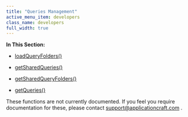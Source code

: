 ```yaml
---
title: "Queries Management"
active_menu_item: developers
class_name: developers
full_width: true
---
```



**In This Section:**

 - [loadQueryFolders()](/developers/user-guide/scripting-apis/server-side-api/sys-object/queries-management/loadqueryfolders)

 - [getSharedQueries()](/developers/user-guide/scripting-apis/server-side-api/sys-object/queries-management/getsharedqueries)

 - [getSharedQueryFolders()](/developers/user-guide/scripting-apis/server-side-api/sys-object/queries-management/getsharedqueryfolders)

 - [getQueries()](/developers/user-guide/scripting-apis/server-side-api/sys-object/queries-management/getqueries)

These functions are not currently documented. If you feel you require documentation for these, please contact [support@applicationcraft.com](mailto:support@applicationcraft.com) .

